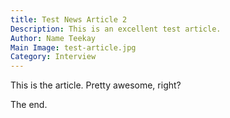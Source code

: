```yaml
---
title: Test News Article 2
Description: This is an excellent test article.
Author: Name Teekay
Main Image: test-article.jpg
Category: Interview
---
```


This is the article. Pretty awesome, right?

The end.
